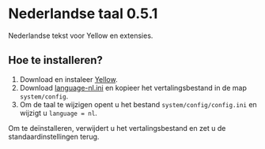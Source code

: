 Nederlandse taal 0.5.1
======================
Nederlandse tekst voor Yellow en extensies.

Hoe te installeren?
-------------------
1. Download en instaleer [Yellow](https://github.com/datenstrom/yellow/).  
2. Download [language-nl.ini](language-nl.ini?raw=true) en kopieer het vertalingsbestand in de map `system/config`.  
3. Om de taal te wijzigen opent u het bestand `system/config/config.ini` en wijzigt u `language = nl`.

Om te deïnstalleren, verwijdert u het vertalingsbestand en zet u de standaardinstellingen terug.
